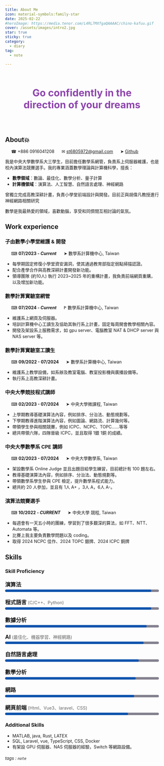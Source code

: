 ```yaml
---
title: About Me
icon: material-symbols:family-star
date: 2025-02-22
#heroImage: https://media.tenor.com/L4RL7MXfgaQAAAAC/chino-kafuu.gif
cover: /assets/images/intro2.jpg
star: true
sticky: true
category:
  - diary
tag:
  - note
  
---
```


<style>
@keyframes softColorShift {
  0% { color: #8e44ad; border-color: #8e44ad; }
  50% { color: #3498db; border-color: #3498db; }
  100% { color: #2ecc71; border-color: #2ecc71; }
}


.broken-border-text {
  display: flex;
  justify-content: center; /* 水平置中 */
  align-items: center; /* 垂直置中 */
  text-align: center;
  font-size: 2rem;
  font-weight: bold;
  padding: 15px 20px;
  animation: softColorShift 7s infinite alternate ease-in-out;
  width: fit-content; /* 讓邊框剛好包住文字 */
  margin: 20px auto; /* 讓它置中 */
  position: relative;
}

/* 直接貼上 CSS */
.skill-container {
    margin: 20px 0;
}

.skill-title {
    font-weight: bold;
    font-size: 1.1rem;
    margin-bottom: 5px;
}

.skill-title small {
    font-weight: normal;
    font-size: 0.9rem;
    color: #666;
}

.progress-bar {
    background:rgb(132, 129, 143);
    border-radius: 10px;
    height: 8px;
    width: 100%;
    position: relative;
    margin-bottom: 15px;
    overflow: hidden;
}

.progress-fill {
    height: 100%;
    border-radius: 10px;
    background: rgb(16, 84, 173);
    transition: width 1s ease-in-out;
}

</style>

<br>
<div class="broken-border-text"> 
  Go confidently in the direction of your dreams
</div>
<br>

<!-- {%hackmd /@HIPP0/Hippotumuxthem %} -->

<!-- ## <center> Go confidently in the direction of your dreams!  </center> -->
<!-- 
<center><img src =  "https://media.tenor.com/L4RL7MXfgaQAAAAC/chino-kafuu.gif" width = "180"></center> -->

## About:boom:

&nbsp;&nbsp;&nbsp;&nbsp; ☎︎ +886 0916041208
&nbsp;&nbsp;&nbsp;&nbsp; ✉︎ st6805972@gmail.com
&nbsp;&nbsp;&nbsp;&nbsp; ➤ [Github](https://github.com/Hippotumux)

我是中央大學數學系大三學生，目前擔任數學系網管，負責系上伺服器維護，也是校內演算法競賽選手。我的專業涵蓋數學理論與計算機科學，擅長：
- **數學領域**：數論、最佳化、數學分析、量子計算
- **計算機領域**：演算法、人工智慧、自然語言處理、神經網路

曾獨立完成高教深耕計畫，負責小學堂前端設計與開發。目前正與胡偉凡教授進行神經網路相關研究

數學是我最熱愛的領域，喜歡動腦，享受和同儕間互相討論的氣氛。


## Work experience

### 子由數學小學堂維護 & 開發

&nbsp;&nbsp;&nbsp;&nbsp; ⌨︎ **07/2023 - _Current_**
&nbsp;&nbsp;&nbsp;&nbsp; ➤ 數學系計算機中心, Taiwan

<!-- 領導團隊 (約10人) 執行 2023~2025 年的重構計畫，我負責前端網頁重購和後端資料庫，以及增加新功能，配合產學合作與高教深耕計畫開發新功能。每學期固定修復小學堂資安漏洞，使其通過教育部指定弱點掃描認證。 -->

- 每學期固定修復小學堂資安漏洞，使其通過教育部指定弱點掃描認證。
- 配合產學合作與高教深耕計畫開發新功能。
- 領導團隊 (約10人) 執行 2023~2025 年的重構計畫，我負責前端網頁重購，以及增加新功能。

### 數學計算實驗室網管

&nbsp;&nbsp;&nbsp;&nbsp; ⌨︎ **07/2024 - _Current_**
&nbsp;&nbsp;&nbsp;&nbsp; ꚰ 數學系計算機中心, Taiwan

- 維護系上網頁及伺服器。
- 培訓計算機中心工讀生及協助其執行系上計畫，固定每周開會教學相關內容。
- 開發及架設系上服務需求，如 gpu server、電腦教室 NAT & DHCP server 與 NAS server 等。

### 數學計算實驗室工讀生

&nbsp;&nbsp;&nbsp;&nbsp; ⌨︎ **09/2022 - 07/2024**
&nbsp;&nbsp;&nbsp;&nbsp; ➤ 數學系計算機中心, Taiwan

- 維護系上教學設備，如系辦及教室電腦、教室投影機與廣播設備等。
- 執行系上高教深耕計畫。

### 中央大學競技程式講師

&nbsp;&nbsp;&nbsp;&nbsp; ⌨︎ **02/2023 - 07/2024**
&nbsp;&nbsp;&nbsp;&nbsp; ➤ 中央大學微課程, Taiwan

- 上學期教導基礎演算法內容，例如排序、分治法、動態規劃等。
- 下學期教導進階演算法內容，例如圖論、網路流、計算幾何等。
- 帶領學生參與相關競賽，例如 ICPC、NCPC、TOPC......等等
- 總共帶領六隊，四隊晉級 ICPC，並且取得 1銀 1銅 的成績。

### 中央大學數學系 CPE 講師 

&nbsp;&nbsp;&nbsp;&nbsp; ⌨︎ **02/2023 - 07/2024**
&nbsp;&nbsp;&nbsp;&nbsp; ➤ 中央大學數學系, Taiwan

- 架設數學系 Online Judge 並且出題目給學生練習，目前總計有 100 題左右。
- 教導基礎演算法內容，例如排序、分治法、動態規劃等。
- 帶領數學系學生參與 CPE 檢定，提升數學系程式能力。
- 總共約 20 人參加，並且有 1人 A+ ，3人 A，6人 A-。

### 演算法競賽選手 

&nbsp;&nbsp;&nbsp;&nbsp; ⌨︎ **10/2022 - _CURRENT_**
&nbsp;&nbsp;&nbsp;&nbsp; ➤ 中央大學 競程, Taiwan

- 每週會有一天五小時的團練，學習到了很多艱深的算法，如 FFT、NTT、Automata 等。
- 比賽上我主要負責數學問題以及 coding。
- 取得 2024 NCPC 佳作、2024 TOPC 銀牌、2024 ICPC 銅牌



## Skills

### Skill Proficiency

<div class="skill-container">
    <div class="skill-title">演算法</div>
    <div class="progress-bar">
        <div class="progress-fill" style="width: 95%;"></div>
    </div>
</div>

<div class="skill-container">
    <div class="skill-title">程式語言 <small>(C/C++、Python)</small></div>
    <div class="progress-bar">
        <div class="progress-fill" style="width: 95%;"></div>
    </div>
</div>

<div class="skill-container">
    <div class="skill-title"> 數據分析 </div>
    <div class="progress-bar">
        <div class="progress-fill" style="width: 92%;"></div>
    </div>
</div>

<div class="skill-container">
    <div class="skill-title"> AI <small>(最佳化、機器學習、神經網路)</small> </div>
    <div class="progress-bar">
        <div class="progress-fill" style="width: 90%;"></div>
    </div>
</div>

<div class="skill-container">
    <div class="skill-title"> 自然語言處理 </div>
    <div class="progress-bar">
        <div class="progress-fill" style="width: 87%;"></div>
    </div>
</div>

<div class="skill-container">
    <div class="skill-title">數學分析</div>
    <div class="progress-bar">
        <div class="progress-fill" style="width: 85%;"></div>
    </div>
</div>

<div class="skill-container">
    <div class="skill-title"> 網路 </div>
    <div class="progress-bar">
        <div class="progress-fill" style="width: 84%;"></div>
    </div>
</div>

<div class="skill-container">
    <div class="skill-title">網頁前端 <small>(Html、Vue3、laravel、CSS)</small> </div>
    <div class="progress-bar">
        <div class="progress-fill" style="width: 80%;"></div>
    </div>
</div>

### Additional Skills

- MATLAB, java, Rust, LATEX
- SQL, Laravel, vue, TypeScript, CSS, Docker
- 有架設 GPU 伺服器、NAS 伺服器的經驗，Switch 等網路設備。

<!-- ## 你所不知道的祕密

:::danger
- 我喜歡很可愛的東西~ 誰不喜歡呢？對吧! 我對於可愛的東西毫無招架之力
- 我很不會認人(臉盲)，常常看錯人，叫錯名字，記不住名字QQ
    > 曾經有一次，我認錯一個人一學期。
:::
 -->


<!-- 
## :) :) :)
<img src = "https://media.tenor.com/WDQttUk95w8AAAAd/acg-is%E5%8B%95%E6%BC%AB-is-not-fuck%E6%94%BF%E6%B2%BB.gif" >
     -->
<!-- {%hackmd aPqG0f7uS3CSdeXvHSYQKQ %} -->
<!-- {%hackmd @themes/dracula %} -->
<!-- {%hackmd hackmd-dark-theme %} -->
###### tags : `note`